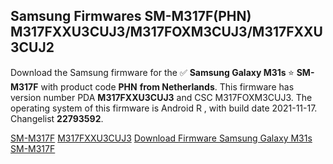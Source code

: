<h2>Samsung Firmwares SM-M317F(PHN) M317FXXU3CUJ3/M317FOXM3CUJ3/M317FXXU3CUJ2</h2>
Download the Samsung firmware for the ✅ <strong>Samsung Galaxy M31s </strong> ⭐ <strong>SM-M317F</strong> with product code <strong>PHN</strong> <strong> from Netherlands</strong>. This firmware has version number PDA <strong>M317FXXU3CUJ3</strong> and CSC M317FOXM3CUJ3. The operating system of this firmware is Android R , with build date 2021-11-17. Changelist <strong>22793592</strong>.


[SM-M317F](https://samfirm.shop/samsung/model/SM-M317F)
[M317FXXU3CUJ3](https://samfirm.shop/samsung/pda/M317FXXU3CUJ3)
[Download Firmware Samsung Galaxy M31s SM-M317F](https://samfirm.shop/samsung/firmware/475001)

